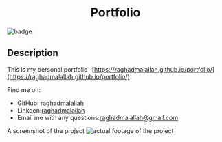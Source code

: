 <h1 align="center">Portfolio</h1>
  
![badge](https://img.shields.io/badge/license-Unlicense-brightgreen) </br> 

## Description
This is my personal portfolio -[https://raghadmalallah.github.io/portfolio/](https://raghadmalallah.github.io/portfolio/)

Find me on:
- GitHub: [raghadmalallah](https://github.com/raghadmalallah)</br>
- Linkden:[raghadmalallah](https://www.linkedin.com/in/raghad-malallah)
- Email me with any questions:[raghadmalallah@gmail.com](raghadmalallah@gmail.com)
    

A screenshot of the project ![actual footage of the project](assets/images/raghadmalallah.github.io_portfolio_.png)

